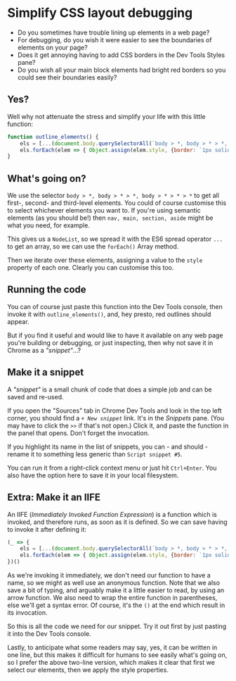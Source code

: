# Simplify CSS layout debugging

- Do you sometimes have trouble lining up elements in a web page?
- For debugging, do you wish it were easier to see the boundaries of elements on your page?
- Does it get annoying having to add CSS borders in the Dev Tools Styles pane?
- Do you wish all your main block elements had bright red borders so you could see their boundaries easily?

## Yes?

Well why not attenuate the stress and simplify your life with this little function:

```javascript
function outline_elements() {
    els = [...(document.body.querySelectorAll(`body > *, body > * > *, body > * > * > *`))];
    els.forEach(elem => { Object.assign(elem.style, {border: `1px solid #f00`}); });
}
```

## What's going on?

We use the selector `body > *, body > * > *, body > * > * > *` to get all first-, second- and third-level elements.   You could of course customise this to select whichever elements you want to.   If you're using semantic elements (as you should be!) then `nav, main, section, aside` might be what you need, for example.

This gives us a `NodeList`, so we spread it with the ES6 spread operator `...` to get an array, so we can use the `forEach()` Array method.

Then we iterate over these elements, assigning a value to the `style` property of each one.   Clearly you can customise this too.

## Running the code

You can of course just paste this function into the Dev Tools console, then invoke it with `outline_elements()`, and, hey presto, red outlines should appear.

But if you find it useful and would like to have it available on any web page you're building or debugging, or just inspecting, then why not save it in Chrome as a _"snippet"_...?

## Make it a snippet

A _"snippet"_ is a small chunk of code that does a simple job and can be saved and re-used.

If you open the "Sources" tab in Chrome Dev Tools and look in the top left corner, you should find a _`+ New snippet`_ link.   It's in the *Snippets* pane. (You may have to click the `>>` if that's not open.)  Click it, and paste the function in the panel that opens.   Don't forget the invocation.

If you highlight its name in the list of snippets, you can - and should - rename it to something less generic than `Script snippet #5`.

You can run it from a right-click context menu or just hit `Ctrl+Enter`.
You also have the option here to save it in your local filesystem.

## Extra:  Make it an IIFE

An IIFE (*Immediately Invoked Function Expression*) is a function which is invoked, and therefore runs, as soon as it is defined.   So we can save having to invoke it after defining it:

```javascript
(_ => {
    els = [...(document.body.querySelectorAll(`body > *, body > * > *, body > * > * > *`))];
    els.forEach(elem => { Object.assign(elem.style, {border: `1px solid #f00`}); });
})()
```

As we're invoking it immediately, we don't need our function to have a name, so we might as well use an anonymous function.   Note that we also save a bit of typing, and arguably make it a little easier to read, by using an arrow function.   We also need to wrap the entire function in parentheses, else we'll get a syntax error.   Of course, it's the `()` at the end which result in its invocation.

So this is all the code we need for our snippet.   Try it out first by just pasting it into the Dev Tools console.

Lastly, to anticipate what some readers may say, yes, it can be written in one line, but this makes it difficult for humans to see easily what's going on, so I prefer the above two-line version, which makes it clear that first we select our elements, then we apply the style properties.




